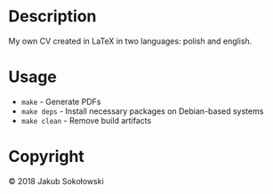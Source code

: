# Description

My own CV created in LaTeX in two languages: polish and english.

# Usage

* `make` - Generate PDFs
* `make deps` - Install necessary packages on Debian-based systems
* `make clean` - Remove build artifacts 

# Copyright

© 2018 Jakub Sokołowski
